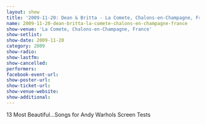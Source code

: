 ```yaml
---
layout: show
title: '2009-11-20: Dean & Britta - La Comete, Chalons-en-Champagne, France'
name: 2009-11-20-dean-britta-la-comete-chalons-en-champagne-france
show-venue: 'La Comete, Chalons-en-Champagne, France'
show-setlist: 
show-date: 2009-11-20
category: 2009
show-radio: 
show-lastfm: 
show-cancelled: 
performers: 
facebook-event-url: 
show-poster-url: 
show-ticket-url: 
show-venue-website: 
show-additional: 
---
```


13 Most Beautiful...Songs for Andy Warhols Screen Tests
